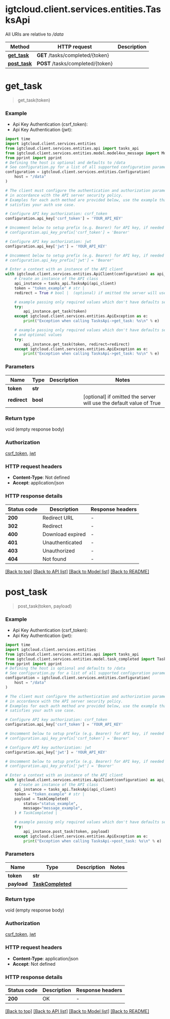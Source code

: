 # igtcloud.client.services.entities.TasksApi

All URIs are relative to */data*

Method | HTTP request | Description
------------- | ------------- | -------------
[**get_task**](TasksApi.md#get_task) | **GET** /tasks/completed/{token} | 
[**post_task**](TasksApi.md#post_task) | **POST** /tasks/completed/{token} | 


# **get_task**
> get_task(token)



### Example

* Api Key Authentication (csrf_token):
* Api Key Authentication (jwt):

```python
import time
import igtcloud.client.services.entities
from igtcloud.client.services.entities.api import tasks_api
from igtcloud.client.services.entities.model.model4xx_message import Model4xxMessage
from pprint import pprint
# Defining the host is optional and defaults to /data
# See configuration.py for a list of all supported configuration parameters.
configuration = igtcloud.client.services.entities.Configuration(
    host = "/data"
)

# The client must configure the authentication and authorization parameters
# in accordance with the API server security policy.
# Examples for each auth method are provided below, use the example that
# satisfies your auth use case.

# Configure API key authorization: csrf_token
configuration.api_key['csrf_token'] = 'YOUR_API_KEY'

# Uncomment below to setup prefix (e.g. Bearer) for API key, if needed
# configuration.api_key_prefix['csrf_token'] = 'Bearer'

# Configure API key authorization: jwt
configuration.api_key['jwt'] = 'YOUR_API_KEY'

# Uncomment below to setup prefix (e.g. Bearer) for API key, if needed
# configuration.api_key_prefix['jwt'] = 'Bearer'

# Enter a context with an instance of the API client
with igtcloud.client.services.entities.ApiClient(configuration) as api_client:
    # Create an instance of the API class
    api_instance = tasks_api.TasksApi(api_client)
    token = "token_example" # str | 
    redirect = True # bool |  (optional) if omitted the server will use the default value of True

    # example passing only required values which don't have defaults set
    try:
        api_instance.get_task(token)
    except igtcloud.client.services.entities.ApiException as e:
        print("Exception when calling TasksApi->get_task: %s\n" % e)

    # example passing only required values which don't have defaults set
    # and optional values
    try:
        api_instance.get_task(token, redirect=redirect)
    except igtcloud.client.services.entities.ApiException as e:
        print("Exception when calling TasksApi->get_task: %s\n" % e)
```


### Parameters

Name | Type | Description  | Notes
------------- | ------------- | ------------- | -------------
 **token** | **str**|  |
 **redirect** | **bool**|  | [optional] if omitted the server will use the default value of True

### Return type

void (empty response body)

### Authorization

[csrf_token](../README.md#csrf_token), [jwt](../README.md#jwt)

### HTTP request headers

 - **Content-Type**: Not defined
 - **Accept**: application/json


### HTTP response details

| Status code | Description | Response headers |
|-------------|-------------|------------------|
**200** | Redirect URL |  -  |
**302** | Redirect |  -  |
**400** | Download expired |  -  |
**401** | Unauthenticated |  -  |
**403** | Unauthorized |  -  |
**404** | Not found |  -  |

[[Back to top]](#) [[Back to API list]](../README.md#documentation-for-api-endpoints) [[Back to Model list]](../README.md#documentation-for-models) [[Back to README]](../README.md)

# **post_task**
> post_task(token, payload)



### Example

* Api Key Authentication (csrf_token):
* Api Key Authentication (jwt):

```python
import time
import igtcloud.client.services.entities
from igtcloud.client.services.entities.api import tasks_api
from igtcloud.client.services.entities.model.task_completed import TaskCompleted
from pprint import pprint
# Defining the host is optional and defaults to /data
# See configuration.py for a list of all supported configuration parameters.
configuration = igtcloud.client.services.entities.Configuration(
    host = "/data"
)

# The client must configure the authentication and authorization parameters
# in accordance with the API server security policy.
# Examples for each auth method are provided below, use the example that
# satisfies your auth use case.

# Configure API key authorization: csrf_token
configuration.api_key['csrf_token'] = 'YOUR_API_KEY'

# Uncomment below to setup prefix (e.g. Bearer) for API key, if needed
# configuration.api_key_prefix['csrf_token'] = 'Bearer'

# Configure API key authorization: jwt
configuration.api_key['jwt'] = 'YOUR_API_KEY'

# Uncomment below to setup prefix (e.g. Bearer) for API key, if needed
# configuration.api_key_prefix['jwt'] = 'Bearer'

# Enter a context with an instance of the API client
with igtcloud.client.services.entities.ApiClient(configuration) as api_client:
    # Create an instance of the API class
    api_instance = tasks_api.TasksApi(api_client)
    token = "token_example" # str | 
    payload = TaskCompleted(
        status="status_example",
        message="message_example",
    ) # TaskCompleted | 

    # example passing only required values which don't have defaults set
    try:
        api_instance.post_task(token, payload)
    except igtcloud.client.services.entities.ApiException as e:
        print("Exception when calling TasksApi->post_task: %s\n" % e)
```


### Parameters

Name | Type | Description  | Notes
------------- | ------------- | ------------- | -------------
 **token** | **str**|  |
 **payload** | [**TaskCompleted**](TaskCompleted.md)|  |

### Return type

void (empty response body)

### Authorization

[csrf_token](../README.md#csrf_token), [jwt](../README.md#jwt)

### HTTP request headers

 - **Content-Type**: application/json
 - **Accept**: Not defined


### HTTP response details

| Status code | Description | Response headers |
|-------------|-------------|------------------|
**200** | OK |  -  |

[[Back to top]](#) [[Back to API list]](../README.md#documentation-for-api-endpoints) [[Back to Model list]](../README.md#documentation-for-models) [[Back to README]](../README.md)

